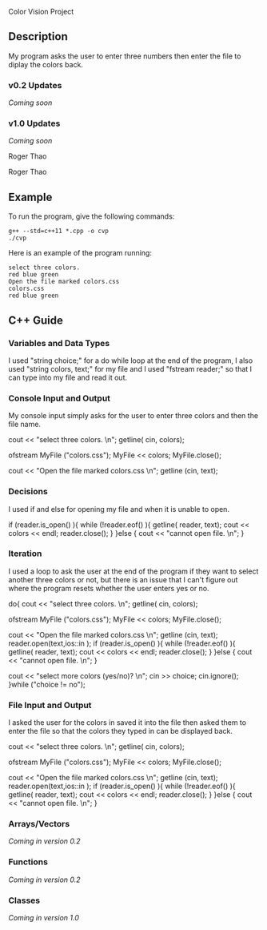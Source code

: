 Color Vision Project

## Description

My program asks the user to enter three numbers then enter the file to diplay the colors back.

### v0.2 Updates

*Coming soon*

### v1.0 Updates

*Coming soon*


Roger Thao

Roger Thao

## Example

To run the program, give the following commands:

```
g++ --std=c++11 *.cpp -o cvp
./cvp
```

Here is an example of the program running:

```
select three colors. 
red blue green
Open the file marked colors.css 
colors.css
red blue green
```

## C++ Guide

### Variables and Data Types

I used "string choice;" for a do while loop at the end of the program, I also used "string colors, text;" for my file and I used "fstream reader;" so that I can type into my file and read it out.

### Console Input and Output

My console input simply asks for the user to enter three colors and then the file name.

cout << "select three colors. \n";
getline( cin, colors);

ofstream MyFile ("colors.css");
MyFile << colors;
MyFile.close();

cout << "Open the file marked colors.css \n";
getline (cin, text);

### Decisions

I used if and else for opening my file and when it is unable to open.

if (reader.is_open() ){
    while (!reader.eof() ){
      getline( reader, text);
      cout << colors << endl;
      reader.close();
    }
  }else {
    cout << "cannot open file. \n";
  }

### Iteration

I used a loop to ask the user at the end of the program if they want to select another three colors or not, but there is an issue that I can't figure out where the program resets whether the user enters yes or no.

do{
cout << "select three colors. \n";
getline( cin, colors);

ofstream MyFile ("colors.css");
MyFile << colors;
MyFile.close();

cout << "Open the file marked colors.css \n";
getline (cin, text);  
reader.open(text,ios::in );
  if (reader.is_open() ){
    while (!reader.eof() ){
      getline( reader, text);
      cout << colors << endl;
      reader.close();
    }
  }else {
    cout << "cannot open file. \n";
  }

cout << "select more colors (yes/no)? \n";
cin >> choice;
cin.ignore();
}while ("choice != no");

### File Input and Output

I asked the user for the colors in saved it into the file then asked them to enter the file so that the colors they typed in can be displayed back.

cout << "select three colors. \n";
getline( cin, colors);

ofstream MyFile ("colors.css");
MyFile << colors;
MyFile.close();

cout << "Open the file marked colors.css \n";
getline (cin, text);  
reader.open(text,ios::in );
  if (reader.is_open() ){
    while (!reader.eof() ){
      getline( reader, text);
      cout << colors << endl;
      reader.close();
    }
  }else {
    cout << "cannot open file. \n";
  }

### Arrays/Vectors

*Coming in version 0.2*

### Functions

*Coming in version 0.2*

### Classes

*Coming in version 1.0*
